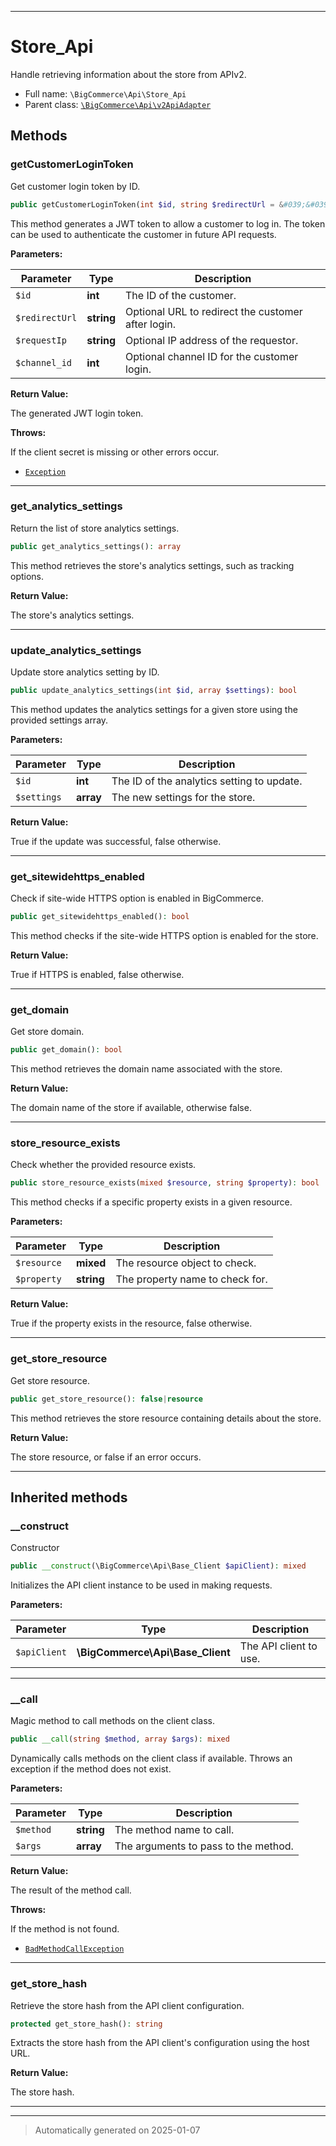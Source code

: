 ***

# Store_Api

Handle retrieving information about the store from APIv2.



* Full name: `\BigCommerce\Api\Store_Api`
* Parent class: [`\BigCommerce\Api\v2ApiAdapter`](./classes/BigCommerce/Api/v2ApiAdapter.md)




## Methods


### getCustomerLoginToken

Get customer login token by ID.

```php
public getCustomerLoginToken(int $id, string $redirectUrl = &#039;&#039;, string $requestIp = &#039;&#039;, int $channel_id): string
```

This method generates a JWT token to allow a customer to log in. The token can
be used to authenticate the customer in future API requests.






**Parameters:**

| Parameter | Type | Description |
|-----------|------|-------------|
| `$id` | **int** | The ID of the customer. |
| `$redirectUrl` | **string** | Optional URL to redirect the customer after login. |
| `$requestIp` | **string** | Optional IP address of the requestor. |
| `$channel_id` | **int** | Optional channel ID for the customer login. |


**Return Value:**

The generated JWT login token.



**Throws:**
<p>If the client secret is missing or other errors occur.</p>

- [`Exception`](./classes/Exception.md)



***

### get_analytics_settings

Return the list of store analytics settings.

```php
public get_analytics_settings(): array
```

This method retrieves the store's analytics settings, such as tracking options.







**Return Value:**

The store's analytics settings.




***

### update_analytics_settings

Update store analytics setting by ID.

```php
public update_analytics_settings(int $id, array $settings): bool
```

This method updates the analytics settings for a given store using the provided
settings array.






**Parameters:**

| Parameter | Type | Description |
|-----------|------|-------------|
| `$id` | **int** | The ID of the analytics setting to update. |
| `$settings` | **array** | The new settings for the store. |


**Return Value:**

True if the update was successful, false otherwise.




***

### get_sitewidehttps_enabled

Check if site-wide HTTPS option is enabled in BigCommerce.

```php
public get_sitewidehttps_enabled(): bool
```

This method checks if the site-wide HTTPS option is enabled for the store.







**Return Value:**

True if HTTPS is enabled, false otherwise.




***

### get_domain

Get store domain.

```php
public get_domain(): bool
```

This method retrieves the domain name associated with the store.







**Return Value:**

The domain name of the store if available, otherwise false.




***

### store_resource_exists

Check whether the provided resource exists.

```php
public store_resource_exists(mixed $resource, string $property): bool
```

This method checks if a specific property exists in a given resource.






**Parameters:**

| Parameter | Type | Description |
|-----------|------|-------------|
| `$resource` | **mixed** | The resource object to check. |
| `$property` | **string** | The property name to check for. |


**Return Value:**

True if the property exists in the resource, false otherwise.




***

### get_store_resource

Get store resource.

```php
public get_store_resource(): false|resource
```

This method retrieves the store resource containing details about the store.







**Return Value:**

The store resource, or false if an error occurs.




***


## Inherited methods


### __construct

Constructor

```php
public __construct(\BigCommerce\Api\Base_Client $apiClient): mixed
```

Initializes the API client instance to be used in making requests.






**Parameters:**

| Parameter | Type | Description |
|-----------|------|-------------|
| `$apiClient` | **\BigCommerce\Api\Base_Client** | The API client to use. |





***

### __call

Magic method to call methods on the client class.

```php
public __call(string $method, array $args): mixed
```

Dynamically calls methods on the client class if available. Throws an exception if the method does not exist.






**Parameters:**

| Parameter | Type | Description |
|-----------|------|-------------|
| `$method` | **string** | The method name to call. |
| `$args` | **array** | The arguments to pass to the method. |


**Return Value:**

The result of the method call.



**Throws:**
<p>If the method is not found.</p>

- [`BadMethodCallException`](./classes/BadMethodCallException.md)



***

### get_store_hash

Retrieve the store hash from the API client configuration.

```php
protected get_store_hash(): string
```

Extracts the store hash from the API client's configuration using the host URL.







**Return Value:**

The store hash.




***


***
> Automatically generated on 2025-01-07
